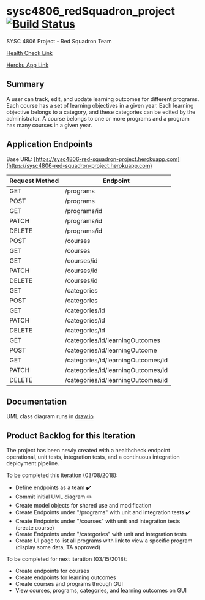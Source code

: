 # sysc4806_redSquadron_project [![Build Status](https://travis-ci.org/gsteelex/sysc4806_redSquadron_project.svg?branch=master)](https://travis-ci.org/gsteelex/sysc4806_redSquadron_project)
SYSC 4806 Project - Red Squadron Team 

[Health Check Link](https://sysc4806-red-squadron-project.herokuapp.com/healthCheck)

[Heroku App Link](https://sysc4806-red-squadron-project.herokuapp.com/healthCheck)


## Summary
A user can track, edit, and update learning outcomes for different programs. Each course has a set of learning objectives in a given year. Each learning objective belongs to a category, and these categories can be edited by the administrator. A course belongs to one or more programs and a program has many courses in a given year.

## Application Endpoints
Base URL: [https://sysc4806-red-squadron-project.herokuapp.com](https://sysc4806-red-squadron-project.herokuapp.com)

|Request Method|Endpoint|
|-------------|-------------|
|GET	| /programs | :heavy_check_mark:
|POST	|	/programs	| :heavy_check_mark:
|GET	|	/programs/id	| :heavy_check_mark:
|PATCH	|	/programs/id	| :heavy_check_mark:
|DELETE	|	/programs/id	| :heavy_check_mark:
|POST	|	/courses | 
|GET	| 	/courses	|
|GET	| 	/courses/id	|
|PATCH	|	/courses/id	|
|DELETE	|	/courses/id	|
|GET	|	/categories	|
|POST	|	/categories	|
|GET	|	/categories/id	|
|PATCH	|	/categories/id	|
|DELETE	|	/categories/id	|
|GET	|	/categories/id/learningOutcomes	|
|POST	|	/categories/id/learningOutcome	|
|GET	|	/categories/id/learningOutcomes/id	|
|PATCH	|	/categories/id/learningOutcomes/id	|
|DELETE	|	/categories/id/learningOutcomes/id	|

## Documentation
UML class diagram runs in [draw.io](https://www.draw.io/)

## Product Backlog for this Iteration
The project has been newly created with a healthcheck endpoint operational, unit tests, integration tests, and a continuous integration deployment pipeline. 

To be completed this iteration (03/08/2018):
* Define endpoints as a team :heavy_check_mark:
* Commit initial UML diagram :pencil2:
* Create model objects for shared use and modification
* Create Endpoints under "/programs" with unit and integration tests :heavy_check_mark:
* Create Endpoints under "/courses" with unit and integration tests (create course)
* Create Endpoints under "/categories" with unit and integration tests
* Create UI page to list all programs with link to view a specific program (display some data, TA approved)

To be completed for next iteration (03/15/2018):
* Create endpoints for courses
* Create endpoints for learning outcomes
* Create courses and programs through GUI
* View courses, programs, categories, and learning outcomes on GUI
